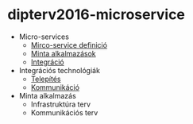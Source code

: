 # dipterv2016-microservice

* Micro-services
  * [Mirco-service definició](Mirco-service-definició)
  * [Minta alkalmazások](Micro-service-használati-módok)
  * [Integráció](Előkészítési-metrikák)
* Integrációs technológiák
  * [Telepítés](Micro-service-építő-technológiák)
  * [Kommunikáció](Kommunikációs-technológiák)
* Minta alkalmazás
  * Infrastruktúra terv
  * Kommunikációs terv
